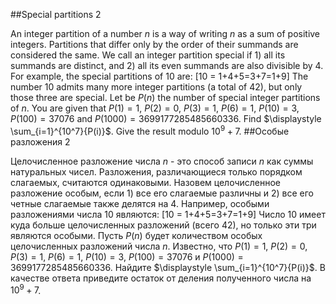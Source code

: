 ##Special partitions 2

An integer partition of a number $n$ is a way of writing $n$ as a sum of positive integers. Partitions that differ only by the order of their summands are considered the same.
We call an integer partition special if 1) all its summands are distinct, and 2) all its even summands are also divisible by 4. For example, the special partitions of $10$ are: \[10 = 1+4+5=3+7=1+9\]
The number $10$ admits many more integer partitions (a total of 42), but only those three are special.
Let be $P(n)$ the number of special integer partitions of $n$. You are given that $P(1) = 1$, $P(2) = 0$, $P(3) = 1$, $P(6) = 1$, $P(10)=3$, $P(100) = 37076$ and $P(1000)=3699177285485660336$.
Find $\displaystyle \sum_{i=1}^{10^7}{P(i)}$. Give the result modulo $10^9+7$.
##Особые разложения 2

Целочисленное разложение числа $n$ - это способ записи $n$ как суммы натуральных чисел. Разложения, различающиеся только порядком слагаемых, считаются одинаковыми.
Назовем целочисленное разложение особым, если 1) все его слагаемые различны и 2) все его четные слагаемые также делятся на 4. 
Например, особыми разложениями числа $10$ являются: \[10 = 1+4+5=3+7=1+9\]
Число $10$ имеет куда больше целочисленных разложений (всего 42), но только эти три являются особыми.
Пусть $P(n)$ будет количеством особых целочисленных разложений числа $n$. Известно, что $P(1) = 1$, $P(2) = 0$, $P(3) = 1$, $P(6) = 1$, $P(10) = 3$, $P(100) = 37076$ и $P(1000) = 3699177285485660336$.
Найдите $\displaystyle \sum_{i=1}^{10^7}{P(i)}$. В качестве ответа приведите остаток от деления полученного числа на $10^9+7$.
